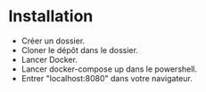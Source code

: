 # Installation
  - Créer un dossier.
  - Cloner le dépôt dans le dossier.
  - Lancer Docker.
  - Lancer docker-compose up dans le powershell.
  - Entrer "localhost:8080" dans votre navigateur.
